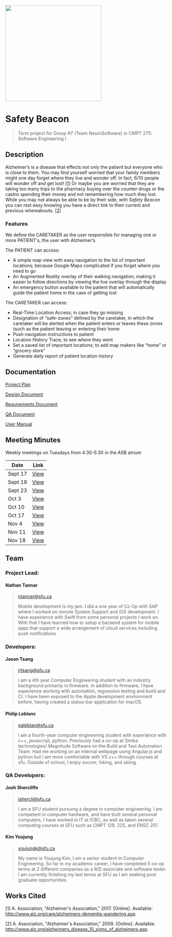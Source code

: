 <img src="./SafetyBeacon/Assets/Logo.png" width="300"></img>

# Safety Beacon

> Term project for Group #7 (Team NeuroSoftware) in CMPT 275: Software Engineering I

## Description

Alzheimer’s is a disease that effects not only the patient but everyone who is close to them. You may find yourself worried that your family members might one day forget where they live and wonder off. In fact, 6/10 people will wonder off and get lost! [[1]](http://www.alz.org/care/alzheimers-dementia-wandering.asp) Or maybe you are worried that they are taking too many trips to the pharmacy buying over the counter drugs or the casino spending their money and not remembering how much they lost. While you may not always be able to be by their side, with *Safety Beacon* you can rest easy knowing you have a direct link to their current and previous whereabouts. [[2]](http://www.alz.org/alzheimers_disease_10_signs_of_alzheimers.asp)

### Features

We define the CARETAKER as the user responsible for managing one or more PATIENT's, the user with Alzheimer’s.

The PATIENT can access:

- A simple map view with easy navigation to the list of important locations; because Google Maps complicated if you forget where you need to go
- An Augmented Reality overlay of their walking navigation; making it easier to follow directions by viewing the live overlay through the display
- An emergency button available to the patient that will automatically guide the patient home in the case of getting lost

The CARETAKER can access:

- Real-Time Location Access; in case they go missing
- Designation of “safe-zones” defined by the caretaker, in which the caretaker will be alerted when the patient enters or leaves these zones (such as the patient leaving or entering their home
- Push navigation instructions to patient
- Location History Trace; to see where they went
- Set a saved list of important locations; to add map makers like “home” or “grocery store”
- Generate daily report of patient location history

## Documentation

[Project Plan](./docs/Group-07-ProjectPlan.pdf)

[Design Document](./docs/Group-07-Design.pdf)

[Requirements Document](./docs/Group-07-Requirements.pdf)

[QA Document](./docs/Group-07-QA.pdf)

[User Manual](./docs/Group-07-UserManual.pdf)

## Meeting Minutes

Weekly meetings on Tuesdays from 4:30-5:30 in the ASB atrium

| Date        | Link                                    |
| ------------|-----------------------------------------|
| Sept 17     | [View](./docs/Meeting_Minutes_1.pdf)    |
| Sept 19     | [View](./docs/Meeting_Minutes_2.pdf)    |
| Sept 23     | [View](./docs/Meeting_Minutes_3.pdf)    |
| Oct 3        | [View](./docs/Meeting_Minutes_4.pdf)    |
| Oct 10      | [View](./docs/Meeting_Minutes_4.pdf)    |
| Oct 17      | [View](./docs/Meeting_Minutes_4.pdf)    |
| Nov 4       | [View](./docs/Meeting_Minutes_5.pdf)    |
| Nov 11      | [View](./docs/Meeting_Minutes_5.pdf)    |
| Nov 18      | [View](./docs/Meeting_Minutes_5.pdf)    |

## Team

### Project Lead: 

#### Nathan Tannar
> ntannar@sfu.ca
> 
> Mobile development is my jam. I did a one year of Co Op with SAP where I worked on remote System Support and iOS development. I have experience with Swift from some personal projects I work on. With that I have learned how to setup a backend system for mobile apps that support a wide arrangement of cloud services including push notifications.

### Developers: 

####  Jason Tsang
> jrtsang@sfu.ca
> 
> I am a 4th year Computer Engineering student with an industry background primarily in
firmware. In addition to firmware, I have experience working with automation, regression
testing and build and CI. I have been exposed to the Apple development environment
before, having created a status-bar application for macOS.

#### Philip Leblanc
> paleblan@sfu.ca
> 
> I am a fourth-year computer engineering student with experience with c++, javascript,
python. Previously had a co-op at Simba technologies/ Magnitude Software on the Build
and Test Automation Team. Had me working on an internal webpage using Angular.js and
python but I am more comfortable with VS c++ through courses at sfu. Outside of school, I
enjoy soccer, hiking, and skiing.

### QA Developers:

#### Josh Shercliffe
> jshercli@sfu.ca
> 
> I am a SFU student pursuing a degree in computer engineering. I am competent in computer hardware, and have built several personal computers. I have worked in IT at ICBC, as well as taken several computing courses at SFU such as CMPT 128, 225, and ENSC 251.

#### Kim Youjung
> youjungk@sfu.ca
> 
> My name is Youjung Kim, I am a senior student in Computer Engineering. So far in my academic career, I have completed 5 co-op terms at 2 different companies as a R/D associate and software tester. I am currently finishing my last terms at SFU as I am seeking post graduate opportunities.

## Works Cited

[1] A. Association, "Alzheimer's Association," 2017. [Online]. Available: http://www.alz.org/care/alzheimers-dementia-wandering.asp.

[2] A. Association, "Alzheimer's Association," 2009. [Online]. Available: http://www.alz.org/alzheimers_disease_10_signs_of_alzheimers.asp.




